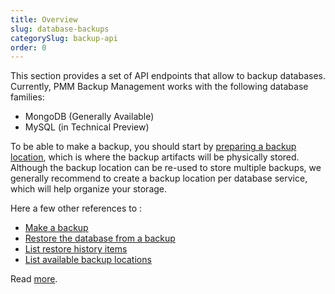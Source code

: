 ```yaml
---
title: Overview
slug: database-backups
categorySlug: backup-api
order: 0
---
```



This section provides a set of API endpoints that allow to backup databases. Currently, PMM Backup Management works with the following database families:

- MongoDB (Generally Available)
- MySQL (in Technical Preview)


To be able to make a backup, you should start by [preparing a backup location](https://docs.percona.com/percona-monitoring-and-management/get-started/backup/prepare_storage_location.html#prepare-a-location-for-local-backups), which is where the backup artifacts will be physically stored. Although the backup location can be re-used to store multiple backups, we generally recommend to create a backup location per database service, which will help organize your storage.

Here a few other references to :

- [Make a backup](ref:startbackup)
- [Restore the database from a backup](ref:restorebackup)
- [List restore history items](ref:listrestores)
- [List available backup locations](ref:listlocations)

Read [more](https://docs.percona.com/percona-monitoring-and-management/get-started/backup/index.html).
